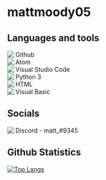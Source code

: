 <h1>
    mattmoody05
</h1>
<h2>
    Languages and tools
</h2>
<p>
<img align="left" src="https://img.icons8.com/dusk/24/000000/github.png"/>Github
<br>
<img align="left" src="https://img.icons8.com/dusk/24/000000/physics.png"></img>Atom
<br>
<img align="left" src="https://img.icons8.com/dusk/24/000000/visual-studio-code-2019.png"></img>Visual Studio Code
<br>
<img align="left" src="https://img.icons8.com/dusk/24/000000/python.png"/>Python 3
<br>
<img align="left" src="https://img.icons8.com/dusk/24/000000/html-5.png"/>HTML
<br>
<img align="left" src="https://img.icons8.com/dusk/24/000000/google-code.png"/>Visual Basic
</p>
<h2>
    Socials
</h2>
<p>
    <img align="left" src="https://img.icons8.com/dusk/24/000000/discord-logo.png"/>Discord - matt_#9345
</p>
<h2>
    Github Statistics
</h2>

[![Top Langs](https://github-readme-stats.vercel.app/api/top-langs/?username=mattmoody05&)](https://github.com/anuraghazra/github-readme-stats)